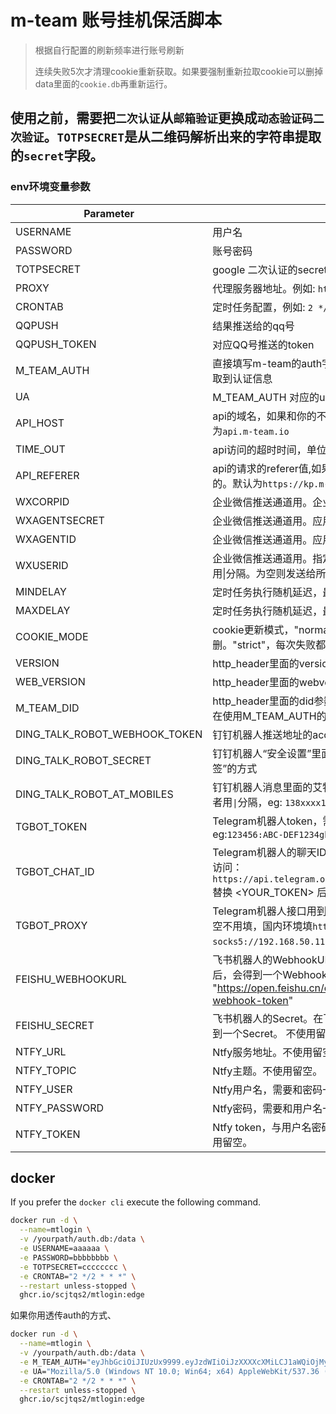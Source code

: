 # m-team 账号挂机保活脚本

> 根据自行配置的刷新频率进行账号刷新
>
> 连续失败5次才清理cookie重新获取。如果要强制重新拉取cookie可以删掉 data里面的`cookie.db`再重新运行。
>

## 使用之前，需要把`二次认证`从`邮箱验证`更换成`动态验证码二次验证`。`TOTPSECRET`是从二维码解析出来的字符串提取的`secret`字段。

### env环境变量参数

| Parameter                     | Notes                                                                                                                       |
|-------------------------------|-----------------------------------------------------------------------------------------------------------------------------|
| USERNAME                      | 用户名                                                                                                                         |
| PASSWORD                      | 账号密码                                                                                                                        |
| TOTPSECRET                    | google 二次认证的secret                                                                                                          |
| PROXY                         | 代理服务器地址。例如: `http://192.168.50.123:7890`                                                                                    |
| CRONTAB                       | 定时任务配置，例如: `2 */2 * * *`                                                                                                    |
| QQPUSH                        | 结果推送给的qq号                                                                                                                   |
| QQPUSH_TOKEN                  | 对应QQ号推送的token                                                                                                               |
| M_TEAM_AUTH                   | 直接填写m-team的auth字段，自行用浏览器登录，然后抓取到认证信息                                                                                        |
| UA                            | M_TEAM_AUTH 对应的user-agent                                                                                                   |
| API_HOST                      | api的域名，如果和你的不一样，就换成你自己的。默认值为`api.m-team.io`                                                                                 |
| TIME_OUT                      | api访问的超时时间，单位秒。默认值为60                                                                                                       |
| API_REFERER                   | api的请求的referer值,如果和你的不一样，就换成你自己的。默认为`https://kp.m-team.cc/`                                                                 |
| WXCORPID                      | 企业微信推送通道用。企业ID                                                                                                              |
| WXAGENTSECRET                 | 企业微信推送通道用。应用秘钥                                                                                                              |
| WXAGENTID                     | 企业微信推送通道用。应用ID                                                                                                              |
| WXUSERID                      | 企业微信推送通道用。指定接收消息的成员ID，多个接收者用\|分隔。为空则发送给所有成员                                                                                 |
| MINDELAY                      | 定时任务执行随机延迟，最小延迟（分钟）。默认值0                                                                                                    |
| MAXDELAY                      | 定时任务执行随机延迟，最大延迟（分钟）。默认值0                                                                                                    |
| COOKIE_MODE                   | cookie更新模式，"normal"(默认）,连续失败6次才删。"strict"，每次失败都会删掉cookie尝试重新登录                                                              |
| VERSION                       | http_header里面的version版本号，eg 1.1.2                                                                                           |
| WEB_VERSION                   | http_header里面的webversion版本号, eg 1120                                                                                        |
| M_TEAM_DID                    | http_header里面的did参数。和M_TEAM_AUTH绑定。仅在使用M_TEAM_AUTH的时候需要填                                                                    |
| DING_TALK_ROBOT_WEBHOOK_TOKEN | 钉钉机器人推送地址的access_token                                                                                                      |
| DING_TALK_ROBOT_SECRET        | 钉钉机器人“安全设置”里面的“加签”秘钥，目前仅适配“加签”的方式                                                                                           |
| DING_TALK_ROBOT_AT_MOBILES    | 钉钉机器人消息里面的艾特配置，填对方手机号。多个接受者用`\|`分隔，eg: `138xxxx1234\|137xxxx5678`。留空@all                                                    |
| TGBOT_TOKEN                   | Telegram机器人token，需要在[BotFather](https://t.me/BotFather)注册后获取。eg:`123456:ABC-DEF1234ghIkl-zyx57W2v1u123ew11`                 |
| TGBOT_CHAT_ID                 | Telegram机器人的聊天ID。去找你的 Bot 聊天一次，然后访问：`https://api.telegram.org/bot<YOUR_TOKEN>/getUpdates`替换 <YOUR_TOKEN> 后查看响应数据里的 chat.id。 |
| TGBOT_PROXY                   | Telegram机器人接口用到的代理。如果你是国外环境，留空不用填，国内环境填`http://192.168.50.111:7890`或者`socks5://192.168.50.111:1080`这种代理                     |
| FEISHU_WEBHOOKURL             | 飞书机器人的WebhookURL。在飞书开放平台创建机器人后，会得到一个WebhookURL。 eg: "https://open.feishu.cn/open-apis/bot/v2/hook/your-webhook-token"       |
| FEISHU_SECRET                 | 飞书机器人的Secret。在飞书开放平台创建机器人后，会得到一个Secret。 不使用留空。                                                                              |
| NTFY_URL                      | Ntfy服务地址。不使用留空。                                                                                                             |
| NTFY_TOPIC                    | Ntfy主题。不使用留空。                                                                                                               |
| NTFY_USER                     | Ntfy用户名，需要和密码一起设置。不使用留空。                                                                                                    |
| NTFY_PASSWORD                 | Ntfy密码，需要和用户名一起设置。不使用留空。                                                                                                    |
| NTFY_TOKEN                    | Ntfy token，与用户名密码的作用一致，优先级更高。不使用留空。                                                                                         |

## docker

If you prefer the `docker cli` execute the following command.

```bash
docker run -d \
  --name=mtlogin \
  -v /yourpath/auth.db:/data \
  -e USERNAME=aaaaaa \
  -e PASSWORD=bbbbbbbb \
  -e TOTPSECRET=cccccccc \
  -e CRONTAB="2 */2 * * *" \
  --restart unless-stopped \
  ghcr.io/scjtqs2/mtlogin:edge
```

如果你用透传auth的方式、

```bash
docker run -d \
  --name=mtlogin \
  -v /yourpath/auth.db:/data \
  -e M_TEAM_AUTH="eyJhbGciOiJIUzUx9999.eyJzdWIiOiJzXXXXcXMiLCJ1aWQiOjMyNDI5MiwianRpIjoiY2JlNGE1MWUtZWMzOC00MTExLWEzNmYtY2E5N2RmMGI4NzdhIiwiaXNzIjoiaHR0cHM6Ly9hcGkubS10ZWFtLmNjIiwiaWF0IjoxNzE3MzkzMjk1LCJleHAiOjE3MTk5ODUyOTV9.B1dBTSNHcdSHziNqgGs8zlknxc84XXXXXaiRJNyvSLBkarHQiTzdhN-HA-BZf_AaVYhxwHRSmSDfV41PsRwH_Q" \
  -e UA="Mozilla/5.0 (Windows NT 10.0; Win64; x64) AppleWebKit/537.36 (KHTML, like Gecko) Chrome/125.0.0.0 Safari/537.36 Edg/125.0.0.0" \
  -e CRONTAB="2 */2 * * *" \
  --restart unless-stopped \
  ghcr.io/scjtqs2/mtlogin:edge
```